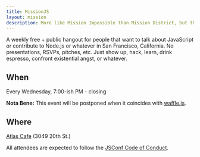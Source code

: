 ```yaml
---
title: MissionJS
layout: mission
description: More like Mission Impossible than Mission District, but that too, I guess.
---
```


A weekly free + public hangout for people that want to talk about JavaScript or
contribute to Node.js or whatever in San Francisco, California. No
presentations, RSVPs, pitches, etc. Just show up, hack, learn, drink espresso,
confront existential angst, or whatever.

## When

Every Wednesday, 7:00-ish PM - closing

**Nota Bene:** This event will be postponed when it coincides with [waffle.js](https://wafflejs.com).

## Where

[Atlas Cafe](http://www.atlascafe.net/) (3049 20th St.)

All attendees are expected to follow the [JSConf Code of Conduct](http://jsconf.com/codeofconduct.html).
